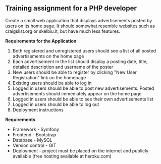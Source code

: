 Training assignment for a PHP developer
--

Create a small web application that displays advertisements posted by users on its home page. It should somewhat resemble websites such as craigslist.org or skelbiu.lt, but have much less features.

**Requirements for the Application**

1. Both registered and unregistered users should see a list of all posted advertisements on the home page
2. Each advertisement in the list should display a posting date, title, detailed description and username of the poster
3. New users should be able to register by clicking "New User Registration" link on the homepage
4. Existing users should be able to log in
5. Logged in users should be able to post new advertisements. Posted advertisements should immediately appear on the home page
6. Logged in users should be able to see their own advertisements list
7. Logged in users should be able to log out
8. Deployment instructions

**Requirements**

* Framework - Symfony
* Frontend - Bootstrap
* Database - MySQL
* Version control - GIT
* Deployment - project must be placed on the internet and publicly available (free hosting available at heroku.com)